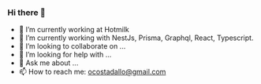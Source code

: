 ### Hi there 👋

- 🔭 I’m currently working at Hotmilk
- 🌱 I’m currently working with NestJs, Prisma, Graphql, React, Typescript.
- 👯 I’m looking to collaborate on ...
- 🤔 I’m looking for help with ...
- 💬 Ask me about ...
- 📫 How to reach me: ocostadallo@gmail.com
